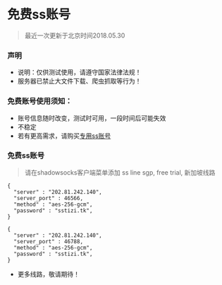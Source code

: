 # 免费ss账号
> 最近一次更新于北京时间2018.05.30

### 声明
- 说明：仅供测试使用，请遵守国家法律法规！
- 服务器已禁止大文件下载、爬虫抓取等行为！


### 免费账号使用须知：
- 账号信息随时改变，测试时可用，一段时间后可能失效
- 不稳定
- 若有更高需求，请购买[专用ss账号](https://sstizi.tk)

### 免费ss账号
> 请在shadowsocks客户端菜单添加
> ss line sgp, free trial, 新加坡线路
 
```
{
  "server" : "202.81.242.140",
  "server_port" : 46566,
  "method" : "aes-256-gcm",
  "password" : "sstizi.tk",
}

{
  "server" : "202.81.242.140",
  "server_port" : 46788,
  "method" : "aes-256-gcm",
  "password" : "sstizi.tk",
}
```

- 更多线路，敬请期待！

















